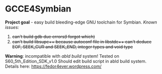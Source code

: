 # GCCE4Symbian

**Project goal** - easy build bleeding-edge GNU toolchain for Symbian.
*Known issues:*
 1. ~~can't build gdb due errors(I forgot which)~~
 2. ~~can't build libsupc++ because autoconf file in libstdc++ can't deduce EOF, SEEK_CUR and SEEK_END, integer types and void type~~

**Warning**: incompatible with *abld build* system! Tested on S60_5th_Edition_SDK_v1.0
Should edit build script in abld build system. Details here: https://fedor4ever.wordpress.com/

